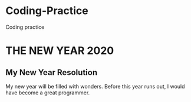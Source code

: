 # Coding-Practice
Coding practice
<main>
<h1>THE NEW YEAR 2020</h1>
<h2>My New Year Resolution</h2>
</main>
<p>My new year will be filled with wonders. Before this year runs out, I would have become a great programmer.</p>
